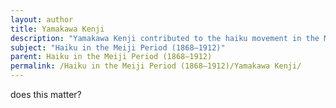 ```yaml
---
layout: author
title: Yamakawa Kenji
description: "Yamakawa Kenji contributed to the haiku movement in the Meiji era with works that explored nature and human emotions. His style was both reflective and innovative, pushing the boundaries of traditional haiku."
subject: "Haiku in the Meiji Period (1868–1912)"
parent: Haiku in the Meiji Period (1868–1912)
permalink: /Haiku in the Meiji Period (1868–1912)/Yamakawa Kenji/
---
```


does this matter?
